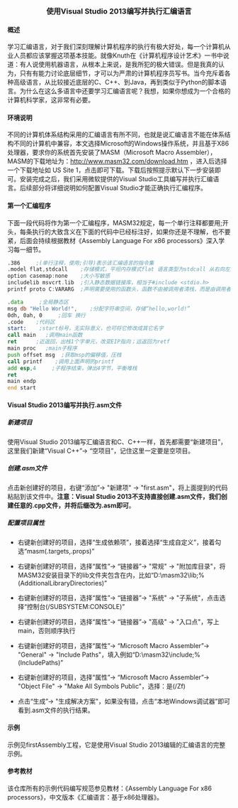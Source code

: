 ### <center>**使用Visual Studio 2013编写并执行汇编语言**</center>


#### **概述**

学习汇编语言，对于我们深刻理解计算机程序的执行有极大好处，每一个计算机从业人员都应该掌握这项基本技能。就像Knuth在《计算机程序设计艺术》一书中说道：有人说使用机器语言，从根本上来说，是我所犯的极大错误。但是我真的认为，只有有能力讨论底层细节，才可以为严肃的计算机程序员写书。当今充斥着各种高级语言，从比较接近底层的C、C++、到Java，再到类似于Python的脚本语言。为什么在这么多语言中还要学习汇编语言呢？我想，如果你想成为一个合格的计算机科学家，这非常有必要。

#### **环境说明**

不同的计算机体系结构采用的汇编语言有所不同，也就是说汇编语言不能在体系结构不同的计算机中兼容，本文选择Microsoft的Windows操作系统，并且基于X86处理器，要求你的系统首先安装了MASM（Microsoft Macro Assembler），MASM的下载地址为：http://www.masm32.com/download.htm ，进入后选择一个下载地址如
US Site 1，点击即可下载。下载后按照提示默认下一步安装即可。安装完成之后，我们采用微软提供的Visual Studio工具编写并执行汇编语言。后续部分将详细说明如何配置Visual Studio才能正确执行汇编程序。

#### **第一个汇编程序**

下面一段代码将作为第一个汇编程序，MASM32规定，每一个单行注释都要用;开头，每条执行的大致含义在下面的代码中已经标注好，如果你还是不理解，也不要紧，后面会持续根据教材《Assembly Language For x86 processors》深入学习每一细节。

```asm
.386     ;(单行注释，使用;引导)表示该汇编语言的指令集
.model flat,stdcall    ;存储模式，平坦内存模式flat 语言类型为stdcall 从右向左压栈
option casemap:none    ;大小写敏感
includelib msvcrt.lib  ;引入静态数据链接库，相当于#include <stdio.h>
printf proto C:VARARG  ;声明需要使用的函数头，函数不由被调用者清栈，而是由调用者负责清栈

.data     ;全局静态区
msg db "Hello World!",    ;分配字符串空间，存储“hello,world!”
0dh, 0ah, 0     ;回车 换行
.code    ;代码区
start:    ;start标号，无实际意义，也可将它修改成其它名字
call main   ;调用main函数
ret      ;近返回，出栈1个字单元，改变EIP指向；远返回为retf
main proc   ;main子程序
push offset msg  ;获取msp的偏移值，压栈
call printf    ;调用上面声明的printf
add esp,4     ;子程序结束，弹出4字节，平衡堆栈
ret      
main endp  
end start 
```

#### **Visual Studio 2013编写并执行.asm文件**

##### **新建项目**

使用Visual Studio 2013编写汇编语言和C、C++一样，首先都需要“新建项目”，这里我们新建“Visual C++”-> “空项目”，记住这里一定要是空项目。

##### **创建.asm文件**

点击新创建好的项目，右键“添加”-> "新建项" -> "first.asm"，将上面提到的代码粘贴到该文件中。**注意：Visual Studio 2013不支持直接创建.asm文件，我们创建任意的.cpp文件，并将后缀改为.asm即可**。

##### **配置项目属性**

* 右键新创建好的项目，选择“生成依赖项”，接着选择“生成自定义”，接着勾选“masm(.targets,.props)”

* 右键新创建好的项目，选择“属性”-> “链接器”-> "常规" -> "附加库目录"，将MASM32安装目录下的lib文件夹包含在内，比如“D:\masm32\lib;%(AdditionalLibraryDirectories)”

* 右键新创建好的项目，选择“属性”-> “链接器”-> "系统" -> "子系统"，点击选择“控制台(/SUBSYSTEM:CONSOLE)”

* 右键新创建好的项目，选择“属性”-> “链接器”-> "高级" -> "入口点"，写上main，否则顺序执行

* 右键新创建好的项目，选择“属性”-> “Microsoft Macro Assembler”-> "General" -> "Include Paths"，填入例如“D:\masm32\include;%(IncludePaths)”

* 右键新创建好的项目，选择“属性”-> “Microsoft Macro Assembler”-> "Object File" -> "Make All Symbols Public"，选择：是(/Zf)

* 点击“生成”-> "生成解决方案"，如果没有错，点击“本地Windows调试器”即可看到.asm文件的执行结果。

#### **示例**

示例见firstAssembly工程，它是使用Visual Studio 2013编辑的汇编语言的完整示例。

#### **参考教材**

该仓库所有的示例代码编写规范参见教材：《Assembly Language For x86 processors》，中文版本《汇编语言：基于x86处理器》。


